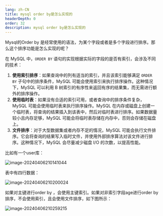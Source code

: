 ```yaml
---
lang: zh-CN
title: mysql order by是怎么实现的
headerDepth: 0
order: 32
description: mysql order by是怎么实现的
---
```




Mysql的Order by 是经常使用的语法，为某个字段或者是多个字段进行排序。那么这个排序功能是怎么实现的呢？



在 MySQL 中，`ORDER BY` 语句的实现根据实际的字段的是否有索引，会涉及不同的技术：

1. **使用索引排序**：如果查询中的列有适当的索引，并且该索引能够满足 `ORDER BY` 子句中的排序条件，MySQL 可能会使用索引来执行排序操作。这种情况下，MySQL 可以利用 B 树索引的有序性来返回有序的结果集，而无需进行额外的排序操作。
2. **使用临时表**：如果没有合适的索引可用，或者查询中的排序条件复杂，MySQL 可能会使用临时表来执行排序操作。MySQL 在内存或磁盘上创建一个临时表，将查询的结果插入到该表中，然后对临时表进行排序。如果数据量较小且内存足够，MySQL 可能会将临时表存储在内存中，否则会存储在磁盘上。
3. **文件排序**：对于大型数据集或者内存不足的情况，MySQL 可能会执行文件排序。它会将查询的结果写入临时文件，并使用外部排序算法对该文件进行排序。这种情况下，MySQL 会尽量减少磁盘 I/O 的次数，以提高性能。

比如有一个user库：

![image-20240406210141044](https://static-1254191423.cos.ap-shanghai.myqcloud.com/img/2024/4/6/image-20240406210141044.png)

表中有四行数据：

![image-20240406210200024](https://static-1254191423.cos.ap-shanghai.myqcloud.com/img/2024/4/6/image-20240406210200024.png)

如果对主键进行order by ，会使用主键索引。如果对非索引字段age进行order by排序，不会使用索引，且会使用文件排序，如下图所示：

![image-20240406210259215](https://static-1254191423.cos.ap-shanghai.myqcloud.com/img/2024/4/6/image-20240406210259215.png)